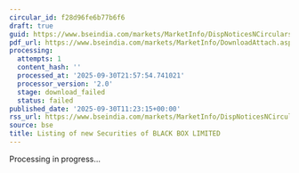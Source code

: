```yaml
---
circular_id: f28d96fe6b77b6f6
draft: true
guid: https://www.bseindia.com/markets/MarketInfo/DispNoticesNCirculars.aspx?Noticeid={381D25EF-0517-4AD9-8A44-F50D8A831D9E}&noticeno=20250930-25&dt=09/30/2025&icount=25&totcount=114&flag=0
pdf_url: https://www.bseindia.com/markets/MarketInfo/DownloadAttach.aspx?id=20250930-25&attachedId=
processing:
  attempts: 1
  content_hash: ''
  processed_at: '2025-09-30T21:57:54.741021'
  processor_version: '2.0'
  stage: download_failed
  status: failed
published_date: '2025-09-30T11:23:15+00:00'
rss_url: https://www.bseindia.com/markets/MarketInfo/DispNoticesNCirculars.aspx?Noticeid={381D25EF-0517-4AD9-8A44-F50D8A831D9E}&noticeno=20250930-25&dt=09/30/2025&icount=25&totcount=114&flag=0
source: bse
title: Listing of new Securities of BLACK BOX LIMITED
---
```


Processing in progress...